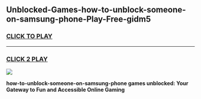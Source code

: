 
## Unblocked-Games-how-to-unblock-someone-on-samsung-phone-Play-Free-gidm5
<h3>
<a href="https://premium76.site?title=how-to-unblock-someone-on-samsung-phone&ref=18A1">CLICK TO PLAY</a></h3>
<hr>

<h3>
<a href="https://premium76.site?title=how-to-unblock-someone-on-samsung-phone&ref=18A1">CLICK 2 PLAY</a>
  
</h3>

<a href="https://premium76.site?title=how-to-unblock-someone-on-samsung-phone&ref=18A1"><img src="https://clearcache.store/games.png"></a>


**how-to-unblock-someone-on-samsung-phone games unblocked: Your Gateway to Fun and Accessible Online Gaming**
